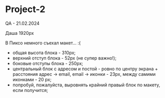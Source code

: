 # Project-2

QA - 21.02.2024

Даша 
1920px

В Пиксо немного съехал макет... :(
- общая высота блока - 310px;
- верхний отступ блока - 52px (не супер важно!);
- боковые отступы блока - 250px;
- центральный блок с адресом и постой - ровно по центру экрана + расстояния адрес -> email, email -> иконки - 23px, между самими иконками - 20 px;
- попробуй, пожалуйста, выровнять крайний правый блок по макету, если получится;
